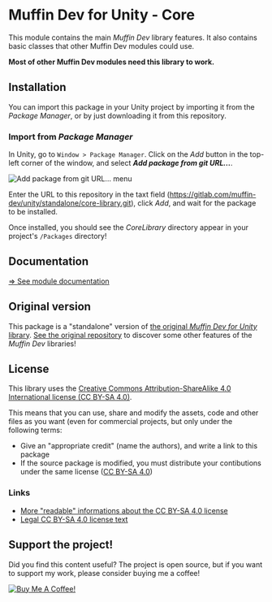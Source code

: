 # Muffin Dev for Unity - Core

This module contains the main *Muffin Dev* library features. It also contains basic classes that other Muffin Dev modules could use.

**Most of other Muffin Dev modules need this library to work.**

## Installation

You can import this package in your Unity project by importing it from the *Package Manager*, or by just downloading it from this repository.

### Import from *Package Manager*

In Unity, go to `Window > Package Manager`. Click on the *Add* button in the top-left corner of the window, and select ***Add package from git URL...***.

![*Add package from git URL...* menu](./Documentation~/Images/import-git-url.jpg)

Enter the URL to this repository in the taxt field (https://gitlab.com/muffin-dev/unity/standalone/core-library.git), click *Add*, and wait for the package to be installed.

Once installed, you should see the *CoreLibrary* directory appear in your project's `/Packages` directory!

## Documentation

[=> See module documentation](./Documentation~/README.md)

## Original version

This package is a "standalone" version of [the original *Muffin Dev for Unity* library](https://gitlab.com/muffin-dev/unity). [See the original repository](https://gitlab.com/muffin-dev/unity) to discover some other features of the *Muffin Dev* libraries!

## License

This library uses the [Creative Commons Attribution-ShareAlike 4.0 International license (CC BY-SA 4.0)](https://creativecommons.org/licenses/by-sa/4.0/legalcode).

This means that you can use, share and modify the assets, code and other files as you want (even for commercial projects, but only under the following terms:

- Give an "appropriate credit" (name the authors), and write a link to this package
- If the source package is modified, you must distribute your contibutions under the same license ([CC BY-SA 4.0](https://creativecommons.org/licenses/by-sa/4.0/legalcode))

### Links

- [More "readable" informations about the CC BY-SA 4.0 license](https://creativecommons.org/licenses/by-sa/4.0)
- [Legal CC BY-SA 4.0 license text](https://creativecommons.org/licenses/by-sa/4.0/legalcode)

## Support the project!

Did you find this content useful? The project is open source, but if you want to support my work, please consider buying me a coffee!

[![Buy Me A Coffee!](https://drive.google.com/uc?id=1YtIhCd6oDnTfzlwInnWXOhJ3oBTQk_Cr)](https://www.buymeacoffee.com/muffindev)